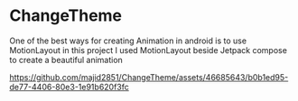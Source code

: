 # ChangeTheme
One of the best ways for creating Animation in android is to use MotionLayout
in this project I used MotionLayout beside Jetpack compose to create a beautiful animation




https://github.com/majid2851/ChangeTheme/assets/46685643/b0b1ed95-de77-4406-80e3-1e91b620f3fc

